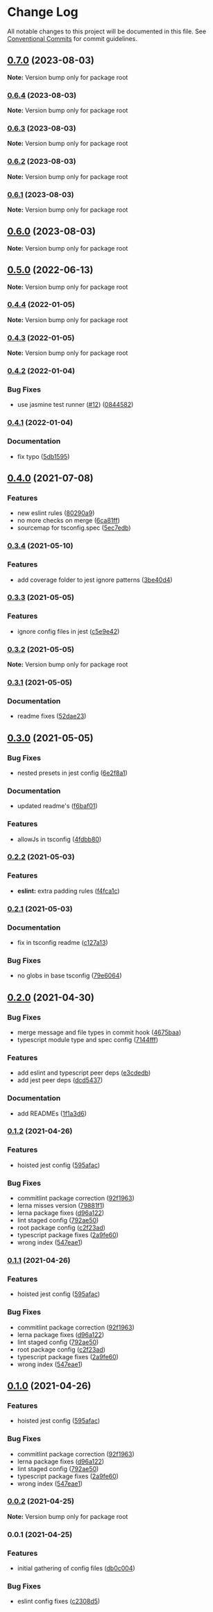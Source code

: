 # Change Log

All notable changes to this project will be documented in this file.
See [Conventional Commits](https://conventionalcommits.org) for commit guidelines.

## [0.7.0](https://github.com/useid/coding-assets/compare/v0.6.4...v0.7.0) (2023-08-03)

**Note:** Version bump only for package root





### [0.6.4](https://github.com/useid/coding-assets/compare/v0.6.3...v0.6.4) (2023-08-03)

**Note:** Version bump only for package root





### [0.6.3](https://github.com/useid/coding-assets/compare/v0.6.2...v0.6.3) (2023-08-03)

**Note:** Version bump only for package root





### [0.6.2](https://github.com/useid/coding-assets/compare/v0.6.1...v0.6.2) (2023-08-03)

**Note:** Version bump only for package root





### [0.6.1](https://github.com/useid/coding-assets/compare/v0.6.0...v0.6.1) (2023-08-03)

**Note:** Version bump only for package root





## [0.6.0](https://github.com/useid/coding-assets/compare/v0.5.0...v0.6.0) (2023-08-03)

**Note:** Version bump only for package root





## [0.5.0](https://github.com/digita-ai/dgt-config/compare/v0.4.4...v0.5.0) (2022-06-13)

**Note:** Version bump only for package root





### [0.4.4](https://github.com/digita-ai/dgt-config/compare/v0.4.3...v0.4.4) (2022-01-05)

**Note:** Version bump only for package root





### [0.4.3](https://github.com/digita-ai/dgt-config/compare/v0.4.2...v0.4.3) (2022-01-05)

**Note:** Version bump only for package root





### [0.4.2](https://github.com/digita-ai/dgt-config/compare/v0.4.1...v0.4.2) (2022-01-04)


### **Bug Fixes**

* use jasmine test runner ([#12](https://github.com/digita-ai/dgt-config/issues/12)) ([0844582](https://github.com/digita-ai/dgt-config/commit/08445820b5bd8af9ca5b7587e39f0068cc4029d1))



### [0.4.1](https://github.com/digita-ai/dgt-config/compare/v0.4.0...v0.4.1) (2022-01-04)


### **Documentation**

* fix typo ([5db1595](https://github.com/digita-ai/dgt-config/commit/5db1595b8a4e9c11fc6fd5e7d69cf4798328078f))



## [0.4.0](https://github.com/digita-ai/dgt-config/compare/v0.3.4...v0.4.0) (2021-07-08)


### **Features**

* new eslint rules ([80290a9](https://github.com/digita-ai/dgt-config/commit/80290a905c702f02c40f2ad30c21376f87aecfc4))
* no more checks on merge ([6ca81ff](https://github.com/digita-ai/dgt-config/commit/6ca81ff2d7364507706d4aeb9ede0a4836448aa9))
* sourcemap for tsconfig.spec ([5ec7edb](https://github.com/digita-ai/dgt-config/commit/5ec7edb0fb1d7ac6b74c025ae3c1e3a8692a90c2))



### [0.3.4](https://github.com/digita-ai/dgt-config/compare/v0.3.3...v0.3.4) (2021-05-10)


### **Features**

* add coverage folder to jest ignore patterns ([3be40d4](https://github.com/digita-ai/dgt-config/commit/3be40d44a931ec3904fbe48228f2c361600f5965))



### [0.3.3](https://github.com/digita-ai/dgt-config/compare/v0.3.2...v0.3.3) (2021-05-05)


### **Features**

* ignore config files in jest ([c5e9e42](https://github.com/digita-ai/dgt-config/commit/c5e9e42f29bb9d221ed7ba19daa30dd5d67c68b0))



### [0.3.2](https://github.com/digita-ai/dgt-config/compare/v0.3.1...v0.3.2) (2021-05-05)

**Note:** Version bump only for package root





### [0.3.1](https://github.com/digita-ai/dgt-config/compare/v0.3.0...v0.3.1) (2021-05-05)


### **Documentation**

* readme fixes ([52dae23](https://github.com/digita-ai/dgt-config/commit/52dae232d9fe144ab8808f509172c605632c6dc5))



## [0.3.0](https://github.com/digita-ai/dgt-config/compare/v0.2.2...v0.3.0) (2021-05-05)


### **Bug Fixes**

* nested presets in jest config ([6e2f8a1](https://github.com/digita-ai/dgt-config/commit/6e2f8a1bc2f97764c7b7db6558cb8a410adb11d1))


### **Documentation**

* updated readme's ([f6baf01](https://github.com/digita-ai/dgt-config/commit/f6baf01649dfc3bf6bc0d918d34d687350413ee7))


### **Features**

* allowJs in tsconfig ([4fdbb80](https://github.com/digita-ai/dgt-config/commit/4fdbb80a68eddf9171b050025dce6de77257293f))



### [0.2.2](https://github.com/digita-ai/dgt-config/compare/v0.2.1...v0.2.2) (2021-05-03)


### **Features**

* **eslint:** extra padding rules ([f4fca1c](https://github.com/digita-ai/dgt-config/commit/f4fca1cb2c8446f2eee97794159f042ccb15bc0a))



### [0.2.1](https://github.com/digita-ai/dgt-config/compare/v0.2.0...v0.2.1) (2021-05-03)


### **Documentation**

* fix in tsconfig readme ([c127a13](https://github.com/digita-ai/dgt-config/commit/c127a13dd2d242d0a75e7074e6dfa0e41e825b96))


### **Bug Fixes**

* no globs in base tsconfig ([79e6064](https://github.com/digita-ai/dgt-config/commit/79e6064fa0bf61a17a147bd356dbc66ff5cb9029))



## [0.2.0](https://github.com/digita-ai/dgt-config/compare/v0.1.2...v0.2.0) (2021-04-30)


### **Bug Fixes**

* merge message and file types in commit hook ([4675baa](https://github.com/digita-ai/dgt-config/commit/4675baabc86c94706bcf8f0692e46f65175af4cd))
* typescript module type and spec config ([7144fff](https://github.com/digita-ai/dgt-config/commit/7144fff22e336f3e6ec98692866932c483c865ac))


### **Features**

* add eslint and typescript peer deps ([e3cdedb](https://github.com/digita-ai/dgt-config/commit/e3cdedb7bf341526b822af743844aca38de81db3))
* add jest peer deps ([dcd5437](https://github.com/digita-ai/dgt-config/commit/dcd54371d53d87eb04d5326515b5f562e3078d52))


### **Documentation**

* add READMEs ([1f1a3d6](https://github.com/digita-ai/dgt-config/commit/1f1a3d666b0dec23643a4b8ad8d13e9dca5d25cf))



### [0.1.2](https://github.com/digita-ai/dgt-config/compare/v0.0.2...v0.1.2) (2021-04-26)


### **Features**

* hoisted jest config ([595afac](https://github.com/digita-ai/dgt-config/commit/595afacb4cba5b28d54324267cbd4dfce9ea4ecc))


### **Bug Fixes**

* commitlint package correction ([92f1963](https://github.com/digita-ai/dgt-config/commit/92f1963a89de71b55e9c12e70c08491a7997da32))
* lerna misses version ([79881f1](https://github.com/digita-ai/dgt-config/commit/79881f15e7edefb353ce4e4c9e55e7ad48a1a654))
* lerna package fixes ([d96a122](https://github.com/digita-ai/dgt-config/commit/d96a122b1e686766eeebb9996336d39eabdee21b))
* lint staged config ([792ae50](https://github.com/digita-ai/dgt-config/commit/792ae50627ec19e4bb0aed484860ac7dc3f1f812))
* root package config ([c2f23ad](https://github.com/digita-ai/dgt-config/commit/c2f23ad1d07e0855bf8aa5c7f8f410fbfa43e920))
* typescript package fixes ([2a9fe60](https://github.com/digita-ai/dgt-config/commit/2a9fe60d5dac27422a185b3ac7e30a0b33aa57af))
* wrong index ([547eae1](https://github.com/digita-ai/dgt-config/commit/547eae1cabd0908282c671e6d6b0aa4663309ca7))



### [0.1.1](https://github.com/digita-ai/dgt-config/compare/v0.0.2...v0.1.1) (2021-04-26)


### **Features**

* hoisted jest config ([595afac](https://github.com/digita-ai/dgt-config/commit/595afacb4cba5b28d54324267cbd4dfce9ea4ecc))


### **Bug Fixes**

* commitlint package correction ([92f1963](https://github.com/digita-ai/dgt-config/commit/92f1963a89de71b55e9c12e70c08491a7997da32))
* lerna package fixes ([d96a122](https://github.com/digita-ai/dgt-config/commit/d96a122b1e686766eeebb9996336d39eabdee21b))
* lint staged config ([792ae50](https://github.com/digita-ai/dgt-config/commit/792ae50627ec19e4bb0aed484860ac7dc3f1f812))
* root package config ([c2f23ad](https://github.com/digita-ai/dgt-config/commit/c2f23ad1d07e0855bf8aa5c7f8f410fbfa43e920))
* typescript package fixes ([2a9fe60](https://github.com/digita-ai/dgt-config/commit/2a9fe60d5dac27422a185b3ac7e30a0b33aa57af))
* wrong index ([547eae1](https://github.com/digita-ai/dgt-config/commit/547eae1cabd0908282c671e6d6b0aa4663309ca7))



## [0.1.0](https://github.com/digita-ai/dgt-config/compare/v0.0.2...v0.1.0) (2021-04-26)


### **Features**

* hoisted jest config ([595afac](https://github.com/digita-ai/dgt-config/commit/595afacb4cba5b28d54324267cbd4dfce9ea4ecc))


### **Bug Fixes**

* commitlint package correction ([92f1963](https://github.com/digita-ai/dgt-config/commit/92f1963a89de71b55e9c12e70c08491a7997da32))
* lerna package fixes ([d96a122](https://github.com/digita-ai/dgt-config/commit/d96a122b1e686766eeebb9996336d39eabdee21b))
* lint staged config ([792ae50](https://github.com/digita-ai/dgt-config/commit/792ae50627ec19e4bb0aed484860ac7dc3f1f812))
* typescript package fixes ([2a9fe60](https://github.com/digita-ai/dgt-config/commit/2a9fe60d5dac27422a185b3ac7e30a0b33aa57af))
* wrong index ([547eae1](https://github.com/digita-ai/dgt-config/commit/547eae1cabd0908282c671e6d6b0aa4663309ca7))



### [0.0.2](https://github.com/digita-ai/dgt-config/compare/v0.0.1...v0.0.2) (2021-04-25)

**Note:** Version bump only for package root





### 0.0.1 (2021-04-25)


### **Features**

* initial gathering of config files ([db0c004](https://github.com/digita-ai/dgt-config/commit/db0c004a8803adbc2ec830165855630d971af4b9))


### **Bug Fixes**

* eslint config fixes ([c2308d5](https://github.com/digita-ai/dgt-config/commit/c2308d51273f3deb57040481a2252eb18a329b0b))
